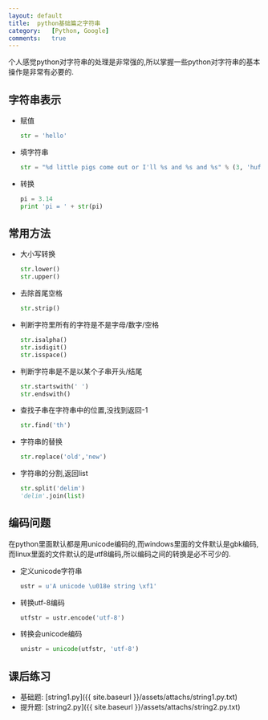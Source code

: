 ```yaml
---
layout:	default
title:	python基础篇之字符串
category:	[Python, Google]
comments:	true
---
```

个人感觉python对字符串的处理是非常强的,所以掌握一些python对字符串的基本操作是非常有必要的.


## 字符串表示
* 赋值
	
	```python
	str = 'hello'
	```
* 填字符串

	```python
	str = "%d little pigs come out or I'll %s and %s and %s" % (3, 'huff', 'puff', 'blow down')
	```
* 转换
	
	```python
	pi = 3.14
	print 'pi = ' + str(pi)
	```
## 常用方法
* 大小写转换
	
	```python
	str.lower()
	str.upper()
	```
* 去除首尾空格

	```python
	str.strip()
	```
* 判断字符里所有的字符是不是字母/数字/空格

	```python
	str.isalpha()
	str.isdigit()
	str.isspace()
	```
* 判断字符串是不是以某个子串开头/结尾

	```python
	str.startswith(' ')
	str.endswith()
	```
* 查找子串在字符串中的位置,没找到返回-1

	```python
	str.find('th')
	```
* 字符串的替换

	```python
	str.replace('old','new')
	```
* 字符串的分割,返回list
	
	```python
	str.split('delim')
	'delim'.join(list)

## 编码问题
在python里面默认都是用unicode编码的,而windows里面的文件默认是gbk编码,而linux里面的文件默认的是utf8编码,所以编码之间的转换是必不可少的.

* 定义unicode字符串

	```python
	ustr = u'A unicode \u018e string \xf1'
	```
* 转换utf-8编码
	
	```python
	utfstr = ustr.encode('utf-8')
	```
* 转换会unicode编码

	```python
	unistr = unicode(utfstr, 'utf-8')
	```

## 课后练习
* 基础题: [string1.py]({{ site.baseurl }}/assets/attachs/string1.py.txt)  
* 提升题: [string2.py]({{ site.baseurl }}/assets/attachs/string2.py.txt)
